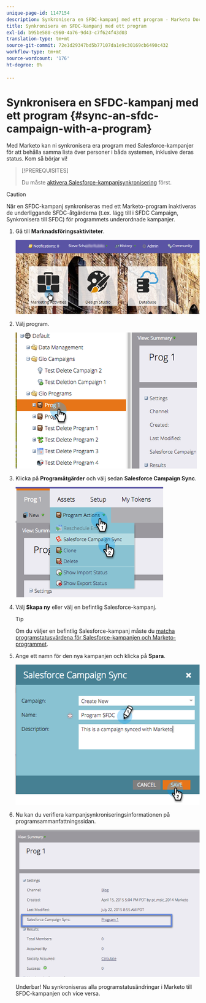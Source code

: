 ```yaml
---
unique-page-id: 1147154
description: Synkronisera en SFDC-kampanj med ett program - Marketo Docs - produktdokumentation
title: Synkronisera en SFDC-kampanj med ett program
exl-id: b95be580-c960-4a76-9d43-c7f624f43d03
translation-type: tm+mt
source-git-commit: 72e1d29347bd5b77107da1e9c30169cb6490c432
workflow-type: tm+mt
source-wordcount: '176'
ht-degree: 0%

---
```


# Synkronisera en SFDC-kampanj med ett program {#sync-an-sfdc-campaign-with-a-program}

Med Marketo kan ni synkronisera era program med Salesforce-kampanjer för att behålla samma lista över personer i båda systemen, inklusive deras status. Kom så börjar vi!

>[!PREREQUISITES]
>
>Du måste [aktivera Salesforce-kampanjsynkronisering](/help/marketo/product-docs/crm-sync/salesforce-sync/setup/optional-steps/enable-disable-campaign-sync.md) först.

>[!CAUTION]
>
>När en SFDC-kampanj synkroniseras med ett Marketo-program inaktiveras de underliggande SFDC-åtgärderna (t.ex. lägg till i SFDC Campaign, Synkronisera till SFDC) för programmets underordnade kampanjer.

1. Gå till **Marknadsföringsaktiviteter**.

   ![](assets/login-marketing-activities-1.png)

1. Välj program.

   ![](assets/image2015-7-22-8-3a47-3a28.png)

1. Klicka på **Programåtgärder** och välj sedan **Salesforce Campaign Sync**.

   ![](assets/image2015-7-22-8-3a48-3a5.png)

1. Välj **Skapa ny** eller välj en befintlig Salesforce-kampanj.

   >[!TIP]
   >
   >Om du väljer en befintlig Salesforce-kampanj måste du [matcha programstatusvärdena för Salesforce-kampanjen och Marketo-programmet](/help/marketo/product-docs/crm-sync/salesforce-sync/sfdc-sync-details/sfdc-errors/how-to-match-program-statuses-and-salesforce-campaign-statuses-prior-to-sync.md).

1. Ange ett namn för den nya kampanjen och klicka på **Spara**.

   ![](assets/image2015-7-22-8-3a57-3a19.png)

1. Nu kan du verifiera kampanjsynkroniseringsinformationen på programsammanfattningssidan.

   ![](assets/image2015-7-22-8-3a59-3a33.png)

   Underbar! Nu synkroniseras alla programstatusändringar i Marketo till SFDC-kampanjen och vice versa.
